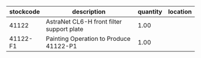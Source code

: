 |stockcode|description|quantity|location|
|---------|-----------|--------|--------|
|41122|AstraNet CL6-H front filter support plate|1.00||
|41122-F1|Painting Operation to Produce 41122-P1|1.00||
